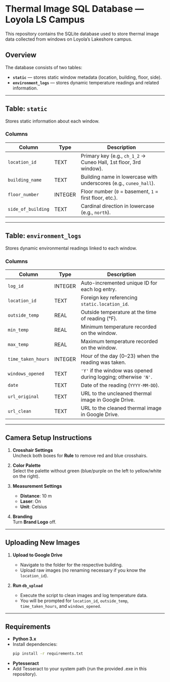 # Thermal Image SQL Database — Loyola LS Campus

This repository contains the SQLite database used to store thermal image data collected from windows on Loyola’s Lakeshore campus.

## Overview

The database consists of two tables:

- **`static`** — stores static window metadata (location, building, floor, side).  
- **`environment_logs`** — stores dynamic temperature readings and related information.

---

## Table: `static`

Stores static information about each window.

### Columns

| Column             | Type    | Description                                                            |
|--------------------|---------|------------------------------------------------------------------------|
| `location_id`      | TEXT    | Primary key (e.g., `ch_1_2` → Cuneo Hall, 1st floor, 3rd window).       |
| `building_name`    | TEXT    | Building name in lowercase with underscores (e.g., `cuneo_hall`).       |
| `floor_number`     | INTEGER | Floor number (`0` = basement, `1` = first floor, etc.).                |
| `side_of_building` | TEXT    | Cardinal direction in lowercase (e.g., `north`).                       |

---

## Table: `environment_logs`

Stores dynamic environmental readings linked to each window.

### Columns

| Column              | Type     | Description                                                                                  |
|---------------------|----------|----------------------------------------------------------------------------------------------|
| `log_id`            | INTEGER  | Auto-incremented unique ID for each log entry.                                               |
| `location_id`       | TEXT     | Foreign key referencing `static.location_id`.                                                |
| `outside_temp`      | REAL     | Outside temperature at the time of reading (°F).                                             |
| `min_temp`          | REAL     | Minimum temperature recorded on the window.                                                  |
| `max_temp`          | REAL     | Maximum temperature recorded on the window.                                                  |
| `time_taken_hours`  | INTEGER  | Hour of the day (0–23) when the reading was taken.                                           |
| `windows_opened`    | TEXT     | `'Y'` if the window was opened during logging; otherwise `'N'`.                              |
| `date`              | TEXT     | Date of the reading (`YYYY-MM-DD`).                                                          |
| `url_original`      | TEXT     | URL to the uncleaned thermal image in Google Drive.                                          |
| `url_clean`         | TEXT     | URL to the cleaned thermal image in Google Drive.                                            |

---

## Camera Setup Instructions

1. **Crosshair Settings**  
   Uncheck both boxes for **Rule** to remove red and blue crosshairs.

2. **Color Palette**  
   Select the palette without green (blue/purple on the left to yellow/white on the right).

3. **Measurement Settings**  
   - **Distance**: 10 m  
   - **Laser**: On  
   - **Unit**: Celsius  

4. **Branding**  
   Turn **Brand Logo** off.

---

## Uploading New Images

1. **Upload to Google Drive**  
   - Navigate to the folder for the respective building.  
   - Upload raw images (no renaming necessary if you know the `location_id`).

2. **Run `db_upload`**  
   - Execute the script to clean images and log temperature data.  
   - You will be prompted for `location_id`, `outside_temp`, `time_taken_hours`, and `windows_opened`.

---

## Requirements

- **Python 3.x**  
- Install dependencies:  
  ```bash
  pip install -r requirements.txt

- **Pytesseract**
- Add Tesseract to your system path (run the provided .exe in this repository).

